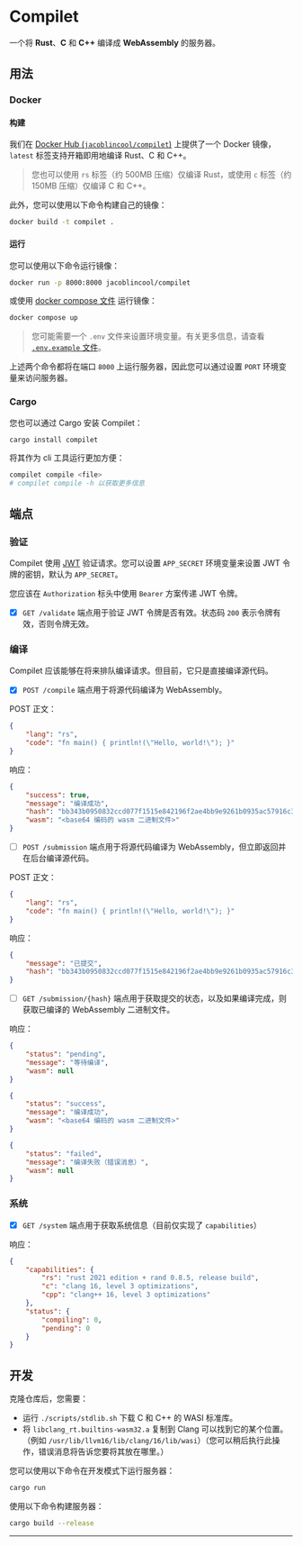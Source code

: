 # Compilet

一个将 **Rust**、**C** 和 **C++** 编译成 **WebAssembly** 的服务器。

## 用法

### Docker

#### 构建

我们在 [Docker Hub (`jacoblincool/compilet`)](https://hub.docker.com/r/jacoblincool/compilet) 上提供了一个 Docker 镜像，`latest` 标签支持开箱即用地编译 Rust、C 和 C++。

> 您也可以使用 `rs` 标签（约 500MB 压缩）仅编译 Rust，或使用 `c` 标签（约 150MB 压缩）仅编译 C 和 C++。

此外，您可以使用以下命令构建自己的镜像：

```bash
docker build -t compilet .
```

#### 运行

您可以使用以下命令运行镜像：

```bash
docker run -p 8000:8000 jacoblincool/compilet
```

或使用 [docker compose 文件](./docker-compose.yml) 运行镜像：

```bash
docker compose up
```

> 您可能需要一个 `.env` 文件来设置环境变量。有关更多信息，请查看 [`.env.example` 文件](./.env.example)。

上述两个命令都将在端口 `8000` 上运行服务器，因此您可以通过设置 `PORT` 环境变量来访问服务器。

### Cargo

您也可以通过 Cargo 安装 Compilet：

```bash
cargo install compilet
```

将其作为 cli 工具运行更加方便：

```bash
compilet compile <file>
# compilet compile -h 以获取更多信息
```

## 端点

### 验证

Compilet 使用 [JWT](https://jwt.io/) 验证请求。您可以设置 `APP_SECRET` 环境变量来设置 JWT 令牌的密钥，默认为 `APP_SECRET`。

您应该在 `Authorization` 标头中使用 `Bearer` 方案传递 JWT 令牌。

- [x] `GET /validate` 端点用于验证 JWT 令牌是否有效。状态码 `200` 表示令牌有效，否则令牌无效。

### 编译

Compilet 应该能够在将来排队编译请求。但目前，它只是直接编译源代码。

- [x] `POST /compile` 端点用于将源代码编译为 WebAssembly。

POST 正文：

```json
{
    "lang": "rs",
    "code": "fn main() { println!(\"Hello, world!\"); }"
}
```

响应：

```json
{
    "success": true,
    "message": "编译成功",
    "hash": "bb343b0950832ccd077f1515e842196f2ae4bb9e9261b0935ac57916c3cf305d",
    "wasm": "<base64 编码的 wasm 二进制文件>"
}
```

- [ ] `POST /submission` 端点用于将源代码编译为 WebAssembly，但立即返回并在后台编译源代码。

POST 正文：

```json
{
    "lang": "rs",
    "code": "fn main() { println!(\"Hello, world!\"); }"
}
```

响应：

```json
{
    "message": "已提交",
    "hash": "bb343b0950832ccd077f1515e842196f2ae4bb9e9261b0935ac57916c3cf305d"
}
```

- [ ] `GET /submission/{hash}` 端点用于获取提交的状态，以及如果编译完成，则获取已编译的 WebAssembly 二进制文件。

响应：

```json
{
    "status": "pending",
    "message": "等待编译",
    "wasm": null
}
```

```json
{
    "status": "success",
    "message": "编译成功",
    "wasm": "<base64 编码的 wasm 二进制文件>"
}
```

```json
{
    "status": "failed",
    "message": "编译失败（错误消息）",
    "wasm": null
}
```

### 系统

- [x] `GET /system` 端点用于获取系统信息（目前仅实现了 `capabilities`）

响应：

```json
{
    "capabilities": {
        "rs": "rust 2021 edition + rand 0.8.5, release build",
        "c": "clang 16, level 3 optimizations",
        "cpp": "clang++ 16, level 3 optimizations"
    },
    "status": {
        "compiling": 0,
        "pending": 0
    }
}
```

## 开发

克隆仓库后，您需要：

- 运行 `./scripts/stdlib.sh` 下载 C 和 C++ 的 WASI 标准库。
- 将 `libclang_rt.builtins-wasm32.a` 复制到 Clang 可以找到它的某个位置。（例如 `/usr/lib/llvm16/lib/clang/16/lib/wasi`）（您可以稍后执行此操作，错误消息将告诉您要将其放在哪里。）

您可以使用以下命令在开发模式下运行服务器：

```bash
cargo run
```

使用以下命令构建服务器：

```bash
cargo build --release
```

---